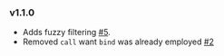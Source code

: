 ### v1.1.0

- Adds fuzzy filtering [#5](https://github.com/tristen/suggestions/pull/5).
- Removed `call` want `bind` was already employed [#2](https://github.com/tristen/suggestions/issues/2)

